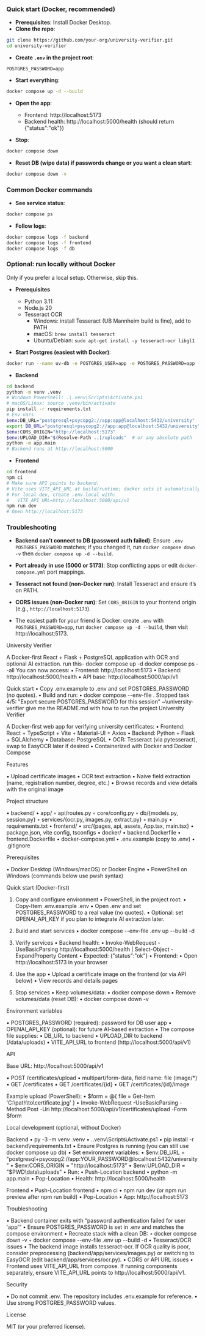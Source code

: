### Quick start (Docker, recommended)
- **Prerequisites**: Install Docker Desktop.
- **Clone the repo**:
```bash
git clone https://github.com/your-org/university-verifier.git
cd university-verifier
```
- **Create `.env` in the project root**:
```env
POSTGRES_PASSWORD=app
```
- **Start everything**:
```bash
docker compose up -d --build
```
- **Open the app**:
  - Frontend: http://localhost:5173
  - Backend health: http://localhost:5000/health (should return {"status":"ok"})

- **Stop**:
```bash
docker compose down
```
- **Reset DB (wipe data) if passwords change or you want a clean start**:
```bash
docker compose down -v
```

### Common Docker commands
- **See service status**:
```bash
docker compose ps
```
- **Follow logs**:
```bash
docker compose logs -f backend
docker compose logs -f frontend
docker compose logs -f db
```

### Optional: run locally without Docker
Only if you prefer a local setup. Otherwise, skip this.

- **Prerequisites**
  - Python 3.11
  - Node.js 20
  - Tesseract OCR
    - Windows: install Tesseract (UB Mannheim build is fine), add to PATH
    - macOS: `brew install tesseract`
    - Ubuntu/Debian: `sudo apt-get install -y tesseract-ocr libgl1`

- **Start Postgres (easiest with Docker)**:
```bash
docker run --name uv-db -e POSTGRES_USER=app -e POSTGRES_PASSWORD=app -e POSTGRES_DB=university -p 5432:5432 -d postgres:16
```

- **Backend**
```bash
cd backend
python -m venv .venv
# Windows PowerShell: .\.venv\Scripts\Activate.ps1
# macOS/Linux: source .venv/bin/activate
pip install -r requirements.txt
# Env vars
$env:DB_URL="postgresql+psycopg2://app:app@localhost:5432/university"   # PowerShell
export DB_URL="postgresql+psycopg2://app:app@localhost:5432/university"  # macOS/Linux
$env:CORS_ORIGIN="http://localhost:5173"
$env:UPLOAD_DIR="$(Resolve-Path ..)/uploads"  # or any absolute path
python -m app.main
# Backend runs at http://localhost:5000
```

- **Frontend**
```bash
cd frontend
npm ci
# Make sure API points to backend:
# Vite uses VITE_API_URL at build/runtime; docker sets it automatically.
# For local dev, create .env.local with:
#   VITE_API_URL=http://localhost:5000/api/v1
npm run dev
# Open http://localhost:5173
```

### Troubleshooting
- **Backend can’t connect to DB (password auth failed)**: Ensure `.env` `POSTGRES_PASSWORD` matches; if you changed it, run `docker compose down -v` then `docker compose up -d --build`.
- **Port already in use (5000 or 5173)**: Stop conflicting apps or edit `docker-compose.yml` port mappings.
- **Tesseract not found (non-Docker run)**: Install Tesseract and ensure it’s on PATH.
- **CORS issues (non-Docker run)**: Set `CORS_ORIGIN` to your frontend origin (e.g., `http://localhost:5173`).

- The easiest path for your friend is Docker: create `.env` with `POSTGRES_PASSWORD=app`, run `docker compose up -d --build`, then visit http://localhost:5173.




University Verifier

A Docker-first React + Flask + PostgreSQL application with OCR and optional AI extraction.
run this-
docker compose up -d
docker compose ps --all
You can now access:
•  Frontend: http://localhost:5173
•  Backend: http://localhost:5000/health
•  API base: http://localhost:5000/api/v1

Quick start
•  Copy .env.example to .env and set POSTGRES_PASSWORD (no quotes).
•  Build and run:
•  docker compose --env-file .
Stopped task 4/5: "Export secure POSTGRES_PASSWORD for this session"
~\university-verifier
give me the README.md with how to run the project
University Verifier

A Docker-first web app for verifying university certificates:
•  Frontend: React + TypeScript + Vite + Material-UI + Axios
•  Backend: Python + Flask + SQLAlchemy
•  Database: PostgreSQL
•  OCR: Tesseract (via pytesseract), swap to EasyOCR later if desired
•  Containerized with Docker and Docker Compose

Features

•  Upload certificate images
•  OCR text extraction
•  Naive field extraction (name, registration number, degree, etc.)
•  Browse records and view details with the original image

Project structure

•  backend/
•  app/
◦  api/routes.py
◦  core/config.py
◦  db/{models.py, session.py}
◦  services/{ocr.py, images.py, extract.py}
◦  main.py
•  requirements.txt
•  frontend/
•  src/{pages, api, assets, App.tsx, main.tsx}
•  package.json, vite config, tsconfigs
•  docker/
•  backend.Dockerfile
•  frontend.Dockerfile
•  docker-compose.yml
•  .env.example (copy to .env)
•  .gitignore

Prerequisites

•  Docker Desktop (Windows/macOS) or Docker Engine
•  PowerShell on Windows (commands below use pwsh syntax)

Quick start (Docker-first)

1) Copy and configure environment
•  PowerShell, in the project root:
•  Copy-Item .env.example .env
•  Open .env and set POSTGRES_PASSWORD to a real value (no quotes).
•  Optional: set OPENAI_API_KEY if you plan to integrate AI extraction later.

2) Build and start services
•  docker compose --env-file .env up --build -d

3) Verify services
•  Backend health:
•  Invoke-WebRequest -UseBasicParsing http://localhost:5000/health | Select-Object -ExpandProperty Content
•  Expected: {"status":"ok"}
•  Frontend:
•  Open http://localhost:5173 in your browser

4) Use the app
•  Upload a certificate image on the frontend (or via API below)
•  View records and details pages

5) Stop services
•  Keep volumes/data:
•  docker compose down
•  Remove volumes/data (reset DB):
•  docker compose down -v

Environment variables

•  POSTGRES_PASSWORD (required): password for DB user app
•  OPENAI_API_KEY (optional): for future AI-based extraction
•  The compose file supplies:
•  DB_URL to backend
•  UPLOAD_DIR to backend (/data/uploads)
•  VITE_API_URL to frontend (http://localhost:5000/api/v1)

API

Base URL: http://localhost:5000/api/v1

•  POST /certificates/upload
•  multipart/form-data, field name: file (image/*)
•  GET /certificates
•  GET /certificates/{id}
•  GET /certificates/{id}/image

Example upload (PowerShell):
•  $form = @{ file = Get-Item 'C:\path\to\certificate.jpg' }
•  Invoke-WebRequest -UseBasicParsing -Method Post -Uri http://localhost:5000/api/v1/certificates/upload -Form $form

Local development (optional, without Docker)

Backend
•  py -3 -m venv .venv
•  ..venv\Scripts\Activate.ps1
•  pip install -r backend\requirements.txt
•  Ensure Postgres is running (you can still use docker compose up db)
•  Set environment variables:
•  $env:DB_URL = "postgresql+psycopg2://app:YOUR_PASSWORD@localhost:5432/university"
•  $env:CORS_ORIGIN = "http://localhost:5173"
•  $env:UPLOAD_DIR = "$PWD\data\uploads"
•  Run:
•  Push-Location backend
•  python -m app.main
•  Pop-Location
•  Health: http://localhost:5000/health

Frontend
•  Push-Location frontend
•  npm ci
•  npm run dev (or npm run preview after npm run build)
•  Pop-Location
•  App: http://localhost:5173

Troubleshooting

•  Backend container exits with “password authentication failed for user 'app'”
•  Ensure POSTGRES_PASSWORD is set in .env and matches the compose environment
•  Recreate stack with a clean DB:
◦  docker compose down -v
◦  docker compose --env-file .env up --build -d
•  Tesseract/OCR issues
•  The backend image installs tesseract-ocr. If OCR quality is poor, consider preprocessing (backend/app/services/images.py) or switching to EasyOCR (edit backend/app/services/ocr.py).
•  CORS or API URL issues
•  Frontend uses VITE_API_URL from compose. If running components separately, ensure VITE_API_URL points to http://localhost:5000/api/v1.

Security

•  Do not commit .env. The repository includes .env.example for reference.
•  Use strong POSTGRES_PASSWORD values.

License

MIT (or your preferred license).
